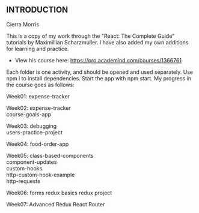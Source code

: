INTRODUCTION
------------
Cierra Morris

This is a copy of my work through the "React: The Complete Guide" tutorials by Maximillian Scharzmuller. I have also added my own additions for learning and practice.

 * View his course here:
   https://pro.academind.com/courses/1366761

Each folder is one activity, and should be opened and used separately. Use npm i to install dependencies. Start the app with npm start.
My progress in the course goes as follows:

Week01:
expense-tracker  

Week02:
expense-tracker  
course-goals-app  

Week03:
debugging  
users-practice-project  

Week04:
food-order-app  

Week05:
class-based-components  
component-updates  
custom-hooks  
http-custom-hook-example  
http-requests  

Week06:
forms
redux basics
redux project

Week07:
Advanced Redux
React Router